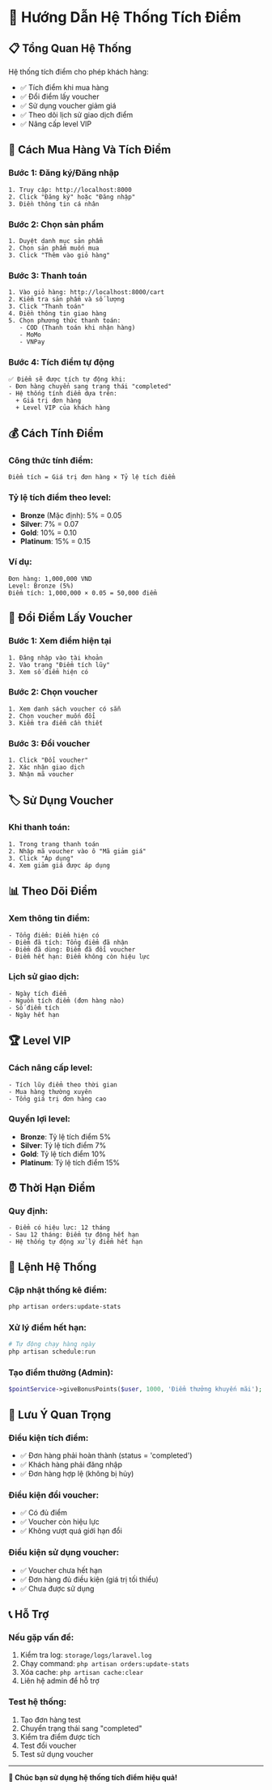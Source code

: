 # 🎯 Hướng Dẫn Hệ Thống Tích Điểm

## 📋 Tổng Quan Hệ Thống

Hệ thống tích điểm cho phép khách hàng:
- ✅ Tích điểm khi mua hàng
- ✅ Đổi điểm lấy voucher
- ✅ Sử dụng voucher giảm giá
- ✅ Theo dõi lịch sử giao dịch điểm
- ✅ Nâng cấp level VIP

## 🛒 Cách Mua Hàng Và Tích Điểm

### **Bước 1: Đăng ký/Đăng nhập**
```
1. Truy cập: http://localhost:8000
2. Click "Đăng ký" hoặc "Đăng nhập"
3. Điền thông tin cá nhân
```

### **Bước 2: Chọn sản phẩm**
```
1. Duyệt danh mục sản phẩm
2. Chọn sản phẩm muốn mua
3. Click "Thêm vào giỏ hàng"
```

### **Bước 3: Thanh toán**
```
1. Vào giỏ hàng: http://localhost:8000/cart
2. Kiểm tra sản phẩm và số lượng
3. Click "Thanh toán"
4. Điền thông tin giao hàng
5. Chọn phương thức thanh toán:
   - COD (Thanh toán khi nhận hàng)
   - MoMo
   - VNPay
```

### **Bước 4: Tích điểm tự động**
```
✅ Điểm sẽ được tích tự động khi:
- Đơn hàng chuyển sang trạng thái "completed"
- Hệ thống tính điểm dựa trên:
  + Giá trị đơn hàng
  + Level VIP của khách hàng
```

## 💰 Cách Tính Điểm

### **Công thức tính điểm:**
```
Điểm tích = Giá trị đơn hàng × Tỷ lệ tích điểm
```

### **Tỷ lệ tích điểm theo level:**
- **Bronze** (Mặc định): 5% = 0.05
- **Silver**: 7% = 0.07  
- **Gold**: 10% = 0.10
- **Platinum**: 15% = 0.15

### **Ví dụ:**
```
Đơn hàng: 1,000,000 VND
Level: Bronze (5%)
Điểm tích: 1,000,000 × 0.05 = 50,000 điểm
```

## 🎁 Đổi Điểm Lấy Voucher

### **Bước 1: Xem điểm hiện tại**
```
1. Đăng nhập vào tài khoản
2. Vào trang "Điểm tích lũy"
3. Xem số điểm hiện có
```

### **Bước 2: Chọn voucher**
```
1. Xem danh sách voucher có sẵn
2. Chọn voucher muốn đổi
3. Kiểm tra điểm cần thiết
```

### **Bước 3: Đổi voucher**
```
1. Click "Đổi voucher"
2. Xác nhận giao dịch
3. Nhận mã voucher
```

## 🏷️ Sử Dụng Voucher

### **Khi thanh toán:**
```
1. Trong trang thanh toán
2. Nhập mã voucher vào ô "Mã giảm giá"
3. Click "Áp dụng"
4. Xem giảm giá được áp dụng
```

## 📊 Theo Dõi Điểm

### **Xem thông tin điểm:**
```
- Tổng điểm: Điểm hiện có
- Điểm đã tích: Tổng điểm đã nhận
- Điểm đã dùng: Điểm đã đổi voucher
- Điểm hết hạn: Điểm không còn hiệu lực
```

### **Lịch sử giao dịch:**
```
- Ngày tích điểm
- Nguồn tích điểm (đơn hàng nào)
- Số điểm tích
- Ngày hết hạn
```

## 🏆 Level VIP

### **Cách nâng cấp level:**
```
- Tích lũy điểm theo thời gian
- Mua hàng thường xuyên
- Tổng giá trị đơn hàng cao
```

### **Quyền lợi level:**
- **Bronze**: Tỷ lệ tích điểm 5%
- **Silver**: Tỷ lệ tích điểm 7%
- **Gold**: Tỷ lệ tích điểm 10%
- **Platinum**: Tỷ lệ tích điểm 15%

## ⏰ Thời Hạn Điểm

### **Quy định:**
```
- Điểm có hiệu lực: 12 tháng
- Sau 12 tháng: Điểm tự động hết hạn
- Hệ thống tự động xử lý điểm hết hạn
```

## 🔧 Lệnh Hệ Thống

### **Cập nhật thống kê điểm:**
```bash
php artisan orders:update-stats
```

### **Xử lý điểm hết hạn:**
```bash
# Tự động chạy hàng ngày
php artisan schedule:run
```

### **Tạo điểm thưởng (Admin):**
```php
$pointService->giveBonusPoints($user, 1000, 'Điểm thưởng khuyến mãi');
```

## 🚨 Lưu Ý Quan Trọng

### **Điều kiện tích điểm:**
- ✅ Đơn hàng phải hoàn thành (status = 'completed')
- ✅ Khách hàng phải đăng nhập
- ✅ Đơn hàng hợp lệ (không bị hủy)

### **Điều kiện đổi voucher:**
- ✅ Có đủ điểm
- ✅ Voucher còn hiệu lực
- ✅ Không vượt quá giới hạn đổi

### **Điều kiện sử dụng voucher:**
- ✅ Voucher chưa hết hạn
- ✅ Đơn hàng đủ điều kiện (giá trị tối thiểu)
- ✅ Chưa được sử dụng

## 📞 Hỗ Trợ

### **Nếu gặp vấn đề:**
1. Kiểm tra log: `storage/logs/laravel.log`
2. Chạy command: `php artisan orders:update-stats`
3. Xóa cache: `php artisan cache:clear`
4. Liên hệ admin để hỗ trợ

### **Test hệ thống:**
1. Tạo đơn hàng test
2. Chuyển trạng thái sang "completed"
3. Kiểm tra điểm được tích
4. Test đổi voucher
5. Test sử dụng voucher

---

**🎉 Chúc bạn sử dụng hệ thống tích điểm hiệu quả!** 

